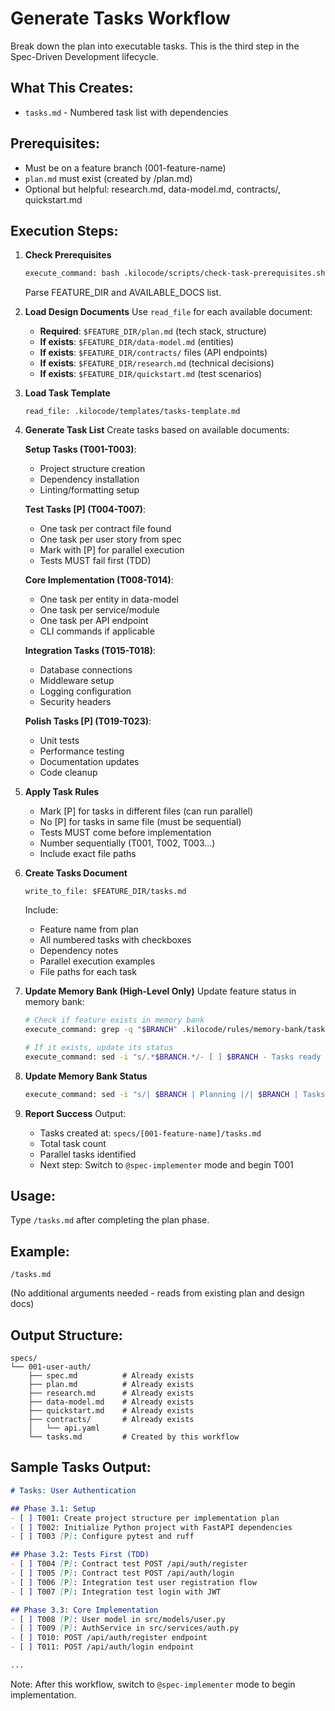 # Generate Tasks Workflow

Break down the plan into executable tasks.
This is the third step in the Spec-Driven Development lifecycle.

## What This Creates:
- `tasks.md` - Numbered task list with dependencies

## Prerequisites:
- Must be on a feature branch (001-feature-name)
- `plan.md` must exist (created by /plan.md)
- Optional but helpful: research.md, data-model.md, contracts/, quickstart.md

## Execution Steps:

1. **Check Prerequisites**
   ```bash
   execute_command: bash .kilocode/scripts/check-task-prerequisites.sh --json
   ```
   Parse FEATURE_DIR and AVAILABLE_DOCS list.

2. **Load Design Documents**
   Use `read_file` for each available document:
   - **Required**: `$FEATURE_DIR/plan.md` (tech stack, structure)
   - **If exists**: `$FEATURE_DIR/data-model.md` (entities)
   - **If exists**: `$FEATURE_DIR/contracts/` files (API endpoints)
   - **If exists**: `$FEATURE_DIR/research.md` (technical decisions)
   - **If exists**: `$FEATURE_DIR/quickstart.md` (test scenarios)

3. **Load Task Template**
   ```
   read_file: .kilocode/templates/tasks-template.md
   ```

4. **Generate Task List**
   Create tasks based on available documents:
   
   **Setup Tasks (T001-T003)**:
   - Project structure creation
   - Dependency installation
   - Linting/formatting setup
   
   **Test Tasks [P] (T004-T007)**:
   - One task per contract file found
   - One task per user story from spec
   - Mark with [P] for parallel execution
   - Tests MUST fail first (TDD)
   
   **Core Implementation (T008-T014)**:
   - One task per entity in data-model
   - One task per service/module
   - One task per API endpoint
   - CLI commands if applicable
   
   **Integration Tasks (T015-T018)**:
   - Database connections
   - Middleware setup
   - Logging configuration
   - Security headers
   
   **Polish Tasks [P] (T019-T023)**:
   - Unit tests
   - Performance testing
   - Documentation updates
   - Code cleanup

5. **Apply Task Rules**
   - Mark [P] for tasks in different files (can run parallel)
   - No [P] for tasks in same file (must be sequential)
   - Tests MUST come before implementation
   - Number sequentially (T001, T002, T003...)
   - Include exact file paths

6. **Create Tasks Document**
   ```
   write_to_file: $FEATURE_DIR/tasks.md
   ```
   Include:
   - Feature name from plan
   - All numbered tasks with checkboxes
   - Dependency notes
   - Parallel execution examples
   - File paths for each task

7. **Update Memory Bank (High-Level Only)**
   Update feature status in memory bank:
   ```bash
   # Check if feature exists in memory bank
   execute_command: grep -q "$BRANCH" .kilocode/rules/memory-bank/tasks.md || echo "- [ ] $BRANCH - Tasks ready for implementation (see specs/$BRANCH/tasks.md)" >> .kilocode/rules/memory-bank/tasks.md
   
   # If it exists, update its status
   execute_command: sed -i "s/.*$BRANCH.*/- [ ] $BRANCH - Tasks ready for implementation (see specs\/$BRANCH\/tasks.md)/" .kilocode/rules/memory-bank/tasks.md
   ```

8. **Update Memory Bank Status**
   ```bash
   execute_command: sed -i "s/| $BRANCH | Planning |/| $BRANCH | Tasks Ready |/" .kilocode/rules/memory-bank/active-features.md
   ```

9. **Report Success**
   Output:
   - Tasks created at: `specs/[001-feature-name]/tasks.md`
   - Total task count
   - Parallel tasks identified
   - Next step: Switch to `@spec-implementer` mode and begin T001

## Usage:
Type `/tasks.md` after completing the plan phase.

## Example:
```
/tasks.md
```
(No additional arguments needed - reads from existing plan and design docs)

## Output Structure:
```
specs/
└── 001-user-auth/
    ├── spec.md          # Already exists
    ├── plan.md          # Already exists
    ├── research.md      # Already exists
    ├── data-model.md    # Already exists
    ├── quickstart.md    # Already exists
    ├── contracts/       # Already exists
    │   └── api.yaml
    └── tasks.md         # Created by this workflow
```

## Sample Tasks Output:
```markdown
# Tasks: User Authentication

## Phase 3.1: Setup
- [ ] T001: Create project structure per implementation plan
- [ ] T002: Initialize Python project with FastAPI dependencies
- [ ] T003 [P]: Configure pytest and ruff

## Phase 3.2: Tests First (TDD)
- [ ] T004 [P]: Contract test POST /api/auth/register
- [ ] T005 [P]: Contract test POST /api/auth/login
- [ ] T006 [P]: Integration test user registration flow
- [ ] T007 [P]: Integration test login with JWT

## Phase 3.3: Core Implementation
- [ ] T008 [P]: User model in src/models/user.py
- [ ] T009 [P]: AuthService in src/services/auth.py
- [ ] T010: POST /api/auth/register endpoint
- [ ] T011: POST /api/auth/login endpoint

...
```

Note: After this workflow, switch to `@spec-implementer` mode to begin implementation.